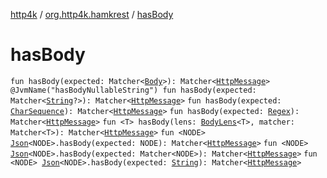 [http4k](../index.md) / [org.http4k.hamkrest](index.md) / [hasBody](./has-body.md)

# hasBody

`fun hasBody(expected: Matcher<`[`Body`](../org.http4k.core/-body/index.md)`>): Matcher<`[`HttpMessage`](../org.http4k.core/-http-message/index.md)`>`
`@JvmName("hasBodyNullableString") fun hasBody(expected: Matcher<`[`String`](https://kotlinlang.org/api/latest/jvm/stdlib/kotlin/-string/index.html)`?>): Matcher<`[`HttpMessage`](../org.http4k.core/-http-message/index.md)`>`
`fun hasBody(expected: `[`CharSequence`](https://kotlinlang.org/api/latest/jvm/stdlib/kotlin/-char-sequence/index.html)`): Matcher<`[`HttpMessage`](../org.http4k.core/-http-message/index.md)`>`
`fun hasBody(expected: `[`Regex`](https://kotlinlang.org/api/latest/jvm/stdlib/kotlin.text/-regex/index.html)`): Matcher<`[`HttpMessage`](../org.http4k.core/-http-message/index.md)`>`
`fun <T> hasBody(lens: `[`BodyLens`](../org.http4k.lens/-body-lens/index.md)`<T>, matcher: Matcher<T>): Matcher<`[`HttpMessage`](../org.http4k.core/-http-message/index.md)`>`
`fun <NODE> `[`Json`](../org.http4k.format/-json/index.md)`<NODE>.hasBody(expected: NODE): Matcher<`[`HttpMessage`](../org.http4k.core/-http-message/index.md)`>`
`fun <NODE> `[`Json`](../org.http4k.format/-json/index.md)`<NODE>.hasBody(expected: Matcher<NODE>): Matcher<`[`HttpMessage`](../org.http4k.core/-http-message/index.md)`>`
`fun <NODE> `[`Json`](../org.http4k.format/-json/index.md)`<NODE>.hasBody(expected: `[`String`](https://kotlinlang.org/api/latest/jvm/stdlib/kotlin/-string/index.html)`): Matcher<`[`HttpMessage`](../org.http4k.core/-http-message/index.md)`>`